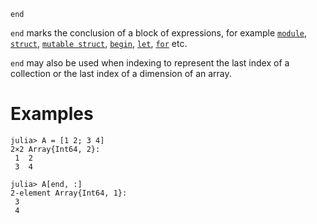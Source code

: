 ```
end
```

`end` marks the conclusion of a block of expressions, for example [`module`](@ref), [`struct`](@ref), [`mutable struct`](@ref), [`begin`](@ref), [`let`](@ref), [`for`](@ref) etc.

`end` may also be used when indexing to represent the last index of a collection or the last index of a dimension of an array.

# Examples

```jldoctest
julia> A = [1 2; 3 4]
2×2 Array{Int64, 2}:
 1  2
 3  4

julia> A[end, :]
2-element Array{Int64, 1}:
 3
 4
```
